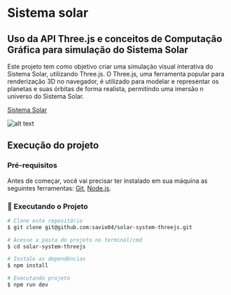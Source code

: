 # Sistema solar
## Uso da API Three.js e conceitos de Computação Gráfica para simulação do Sistema Solar 

Este projeto tem como objetivo criar uma simulação visual interativa do Sistema Solar, utilizando Three.js. O Three.js, uma ferramenta popular para renderização 3D no navegador, é utilizado para modelar e representar os planetas e suas órbitas de forma realista, permitindo uma imersão n universo do Sistema Solar.

[Sistema Solar](https://sistema-solar.fun)

![alt text](https://github.com/savio04/solar-system-threejs/blob/main/src/public/assets/demo.gif)

## Execução do projeto 

### Pré-requisitos

Antes de começar, você vai precisar ter instalado em sua máquina as seguintes ferramentas:
[Git](https://git-scm.com), [Node.js](https://nodejs.org/en/). 

### 🎲 Executando o Projeto

```bash
# Clone este repositório
$ git clone git@github.com:savio04/solar-system-threejs.git

# Acesse a pasta do projeto no terminal/cmd
$ cd solar-system-threejs

# Instale as dependências
$ npm install

# Executando projeto
$ npm run dev

